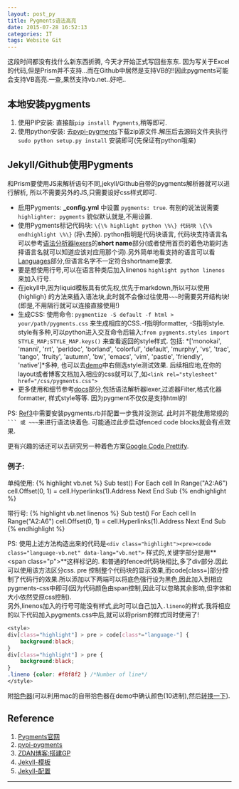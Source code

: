 ```yaml
---
layout: post_py
title: Pygments语法高亮
date: 2015-07-28 16:52:13
categories: IT
tags: Website Git
---
```


这段时间都没有找什么新东西折腾, 今天才开始正式写回些东东. 因为写关于Excel的代码,但是Prism并不支持...而在Github中居然是支持VB的!!因此pygments可能会支持VB高亮.一查,果然支持vb.net..好吧..

## 本地安装pygments

1. 使用PIP安装: 直接敲`pip install Pygments`,稍等即可.
2. 使用python安装: 去[pypi-pygments](https://pypi.python.org/pypi/Pygments)下载zip源文件.解压后去源码文件夹执行`sudo python setup.py install` 安装即可(先保证有python哦亲)

## Jekyll/Github使用Pygments
和Prism要使用JS来解析语句不同,jekyll/Github自带的pygments解析器就可以进行解析, 所以不需要另外的JS,只需要设好css样式即可. 

- 启用Pygments: **_config.yml** 中设置 `pygments: true`. 有别的说法说需要`highlighter: pygments` 貌似默认就是,不用设置.
- 使用Pygments标记代码块: `\{\% highlight python \%\} 代码块 \{\% endhighlight \%\}` (将`\`去掉). python指明是代码块语言, 代码块支持语言名可以参考[语法分析器lexers](http://pygments.org/docs/lexers)的**short name**部分(或者使用首页的着色功能时选择语言名就可以知道应该对应用那个词).另外简单地看支持的语言可以看[Languages](http://pygments.org/languages/)部分,但语言名字不一定符合shortname要求.
- 要是想使用行号,可以在语言种类后加入linenos `highlight python linenos` 来加入行号.
- 在jekyll中,因为liquid模板具有优先权,优先于markdown,所以可以使用{highligh} 的方法来插入语法块,此时就不会像过往使用` ~~~ `时需要另开结构块!(即是,不用隔行就可以连接直接使用!)
- 生成CSS: 使用命令: `pygmentize -S default -f html > your/path/pygments.css` 来生成相应的CSS.-f指明formatter, -S指明style. style有多种,可以python进入交互命令后输入:`from pygments.styles import STYLE_MAP;STYLE_MAP.keys()` 来查看返回的style样式. 包括: *['monokai', 'manni', 'rrt', 'perldoc', 'borland', 'colorful', 'default', 'murphy', 'vs', 'trac', 'tango', 'fruity', 'autumn', 'bw', 'emacs', 'vim', 'pastie', 'friendly', 'native']*多种, 也可以去[demo](http://pygments.org/demo/2329807/?style=monokai)中右侧选style测试效果. 后续相应地,在你的layout或者博客文档加入相应的css就可以了,如`<link rel="stylesheet" href="/css/pygments.css">`
- 更多使用和细节参考[docs](http://pygments.org/docs/)部分,包括语法解析器lexer,过滤器Filter,格式化器formatter, 样式style等等. 因为pygment不仅仅是支持html的!

PS: [Ref3](http://zdan.me/post/2015/04/20/use-github-pages-as-blog.html)中需要安装pygments.rb并配置一步我并没测试. 此时并不能使用常规的```` ``` 或 ~~~ ````来进行语法块着色. 可能通过此步启动fenced code blocks就会有点效果.

更有兴趣的话还可以去研究另一种着色方案[Google Code Prettify](https://code.google.com/p/google-code-prettify/).

### 例子:

单纯使用:
{% highlight vb.net %}
Sub test()
For Each cell In Range("A2:A6")
cell.Offset(0, 1) = cell.Hyperlinks(1).Address
Next
End Sub
{% endhighlight %}

带行号:
{% highlight vb.net linenos %}
Sub test()
For Each cell In Range("A2:A6")
cell.Offset(0, 1) = cell.Hyperlinks(1).Address
Next
End Sub
{% endhighlight %}


PS:
使用上述方法构造出来的代码是`<div class="highlight"><pre><code class="language-vb.net" data-lang="vb.net">` 样式的,关键字部分是用**\<span class="p"\>**这样标记的. 和普通的fenced代码块相比,多了div部分.因此可以使用该方法区分css. pre 控制整个代码块的显示效果,而code[class=]部分控制了代码行的效果.所以添加以下两端可以将底色强行设为黑色,因此加入到相应pygments-css中即可(因为代码颜色由span控制,因此可以忽略其余影响,但字体和大小依然受原css控制).  
另外,linenos加入的行号可能没有样式,此时可以自己加入`.lineno`的样式.我将相应的以下代码加入pygments.css中后,就可以将prism的样式同时使用了!

~~~css
<style>
div[class="highlight"] > pre > code[class*="language-"] {
	background:black;
}
div[class="highlight"] > pre {
	background:black;
}
.lineno {color: #f8f8f2 } /*Number of line*/
</style>
~~~

附[拾色器](http://www.runoob.com/tags/html-colorpicker.html)(可以利用mac的自带拾色器在demo中确认颜色(10进制),然后[转换一下](http://tool.httpcn.com/Tool/JinZhiZhuanHuan.html?t1_10=238&t1_16=&t2_16=&t2_10=&t3_10=&t3_2=&t4_2=&t4_10=&t5_10=&t5_64=&t6_64=&t6_10=&s7nx=2&t7_x=&s7ny=2&t7_y=&page_url=http%3A%2F%2Ftool.httpcn.com%2FTool%2FJinZhiZhuanHuan.html&word=)).

## Reference
1. [Pygments官网](http://pygments.org/)
2. [pypi-pygments](https://pypi.python.org/pypi/Pygments)
3. [ZDAN博客:搭建GP](http://zdan.me/post/2015/04/20/use-github-pages-as-blog.html)
4. [Jekyll-模板](http://jekyllcn.com/docs/templates/)
5. [Jekyll-配置](http://jekyllcn.com/docs/configuration/)


------
